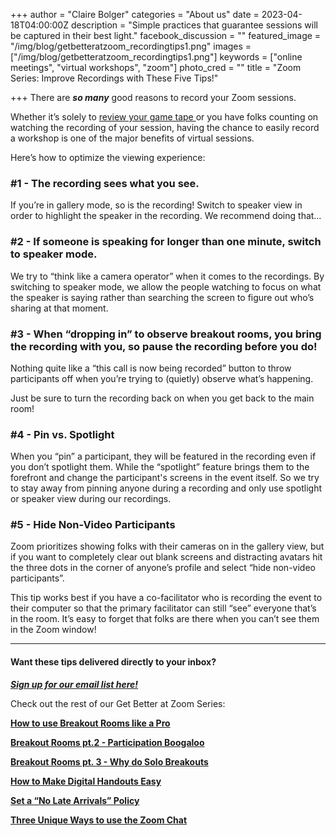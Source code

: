 +++
author = "Claire Bolger"
categories = "About us"
date = 2023-04-18T04:00:00Z
description = "Simple practices that guarantee sessions will be captured in their best light."
facebook_discussion = ""
featured_image = "/img/blog/getbetteratzoom_recordingtips1.png"
images = ["/img/blog/getbetteratzoom_recordingtips1.png"]
keywords = ["online meetings", "virtual workshops", "zoom"]
photo_cred = ""
title = "Zoom Series: Improve Recordings with These Five Tips!"

+++
There are **_so many_** good reasons to record your Zoom sessions.

Whether it’s solely to [review your game tape ](https://www.facilitator.cards/blog/how-to-review-your-facilitator-game-tape/)or you have folks counting on watching the recording of your session, having the chance to easily record a workshop is one of the major benefits of virtual sessions.

Here’s how to optimize the viewing experience:

### #1 - The recording sees what you see.

If you’re in gallery mode, so is the recording! Switch to speaker view in order to highlight the speaker in the recording. We recommend doing that…

### #2 - If someone is speaking for longer than one minute, switch to speaker mode.

We try to “think like a camera operator” when it comes to the recordings. By switching to speaker mode, we allow the people watching to focus on what the speaker is saying rather than searching the screen to figure out who’s sharing at that moment.

### #3 - When “dropping in” to observe breakout rooms, you bring the recording with you, so pause the recording before you do!

Nothing quite like a “this call is now being recorded” button to throw participants off when you’re trying to (quietly) observe what’s happening.

Just be sure to turn the recording back on when you get back to the main room!

### #4 - Pin vs. Spotlight

When you “pin” a participant, they will be featured in the recording even if you don’t spotlight them. While the “spotlight” feature brings them to the forefront and change the participant's screens in the event itself. So we try to stay away from pinning anyone during a recording and only use spotlight or speaker view during our recordings.

### #5 - Hide Non-Video Participants

Zoom prioritizes showing folks with their cameras on in the gallery view, but if you want to completely clear out blank screens and distracting avatars hit the three dots in the corner of anyone’s profile and select “hide non-video participants”.

This tip works best if you have a co-facilitator who is recording the event to their computer so that the primary facilitator can still “see” everyone that’s in the room. It’s easy to forget that folks are there when you can’t see them in the Zoom window!

***

#### Want these tips delivered directly to your inbox?

[**_Sign up for our email list here!_**](https://facilitatorcards.ck.page/6e80ec00fe "Sign up for our email list here!")

Check out the rest of our Get Better at Zoom Series:

[**How to use Breakout Rooms like a Pro**](https://www.facilitator.cards/blog/zoom-series-how-to-use-breakout-rooms-like-a-pro/)

[**Breakout Rooms pt.2 - Participation Boogaloo**](https://www.facilitator.cards/blog/zoom-series-how-to-avoid-drop-off-in-breakout-rooms/)

[**Breakout Rooms pt. 3 - Why do Solo Breakouts**](https://www.facilitator.cards/blog/zoom-series-the-power-of-solo-break-out-rooms/)

[**How to Make Digital Handouts Easy**](https://www.facilitator.cards/blog/how-to-make-digital-handouts-easy/)

[**Set a “No Late Arrivals” Policy**](https://www.facilitator.cards/blog/zoom-series-set-a-no-late-arrivals-policy/)

[**Three Unique Ways to use the Zoom Chat**](https://www.facilitator.cards/blog/three-unique-ways-to-use-the-zoom-chat/)